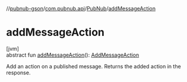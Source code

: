 //[pubnub-gson](../../../index.md)/[com.pubnub.api](../index.md)/[PubNub](index.md)/[addMessageAction](add-message-action.md)

# addMessageAction

[jvm]\
abstract fun [addMessageAction](add-message-action.md)(): [AddMessageAction](../../com.pubnub.api.endpoints.message_actions/-add-message-action/index.md)

Add an action on a published message. Returns the added action in the response.
